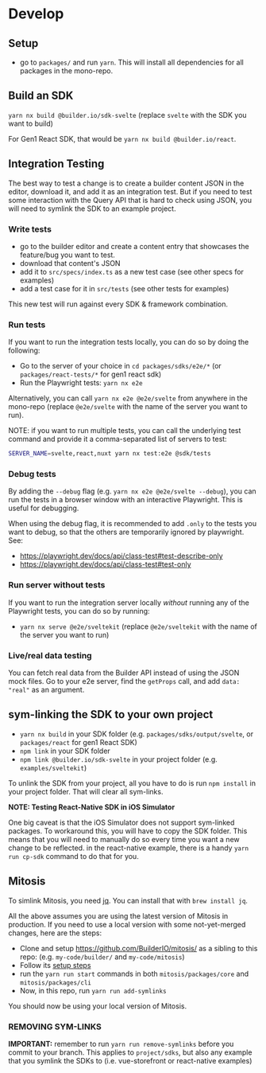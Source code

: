 # Develop

## Setup

- go to `packages/` and run `yarn`. This will install all dependencies for all packages in the mono-repo.

## Build an SDK

`yarn nx build @builder.io/sdk-svelte` (replace `svelte` with the SDK you want to build)

For Gen1 React SDK, that would be `yarn nx build @builder.io/react`.

## Integration Testing

The best way to test a change is to create a builder content JSON in the editor, download it, and add it as an integration test. But if you need to test some interaction with the Query API that is hard to check using JSON, you will need to symlink the SDK to an example project.

### Write tests

- go to the builder editor and create a content entry that showcases the feature/bug you want to test.
- download that content's JSON
- add it to `src/specs/index.ts` as a new test case (see other specs for examples)
- add a test case for it in `src/tests` (see other tests for examples)

This new test will run against every SDK & framework combination.

### Run tests

If you want to run the integration tests locally, you can do so by doing the following:

- Go to the server of your choice in `cd packages/sdks/e2e/*` (or `packages/react-tests/*` for gen1 react sdk)
- Run the Playwright tests: `yarn nx e2e`

Alternatively, you can call `yarn nx e2e @e2e/svelte` from anywhere in the mono-repo (replace `@e2e/svelte` with the name of the server you want to run).

NOTE: if you want to run multiple tests, you can call the underlying test command and provide it a comma-separated list of servers to test:

```bash
SERVER_NAME=svelte,react,nuxt yarn nx test:e2e @sdk/tests
```

### Debug tests

By adding the `--debug` flag (e.g. `yarn nx e2e @e2e/svelte --debug`), you can run the tests in a browser window with an interactive Playwright. This is useful for debugging.

When using the debug flag, it is recommended to add `.only` to the tests you want to debug, so that the others are temporarily ignored by playwright. See:

- https://playwright.dev/docs/api/class-test#test-describe-only
- https://playwright.dev/docs/api/class-test#test-only

### Run server without tests

If you want to run the integration server locally _without_ running any of the Playwright tests, you can do so by running:

- `yarn nx serve @e2e/sveltekit` (replace `@e2e/sveltekit` with the name of the server you want to run)

### Live/real data testing

You can fetch real data from the Builder API instead of using the JSON mock files. Go to your e2e server, find the `getProps` call, and add `data: "real"` as an argument.

## sym-linking the SDK to your own project

- `yarn nx build` in your SDK folder (e.g. `packages/sdks/output/svelte`, or `packages/react` for gen1 React SDK)
- `npm link` in your SDK folder
- `npm link @builder.io/sdk-svelte` in your project folder (e.g. `examples/sveltekit`)

To unlink the SDK from your project, all you have to do is run `npm install` in your project folder. That will clear all sym-links.

**NOTE: Testing React-Native SDK in iOS Simulator**

One big caveat is that the iOS Simulator does not support sym-linked packages. To workaround this, you will have to copy the SDK folder. This means that you will need to manually do so every time you want a new change to be reflected. in the react-native example, there is a handy `yarn run cp-sdk` command to do that for you.

## Mitosis

To simlink Mitosis, you need [jq](https://stedolan.github.io/jq/). You can install that with `brew install jq`.

All the above assumes you are using the latest version of Mitosis in production. If you need to use a local version with some not-yet-merged changes, here are the steps:

- Clone and setup https://github.com/BuilderIO/mitosis/ as a sibling to this repo: (e.g. `my-code/builder/` and `my-code/mitosis`)
- Follow its [setup steps](https://github.com/BuilderIO/mitosis/blob/main/developer.md)
- run the `yarn run start` commands in both `mitosis/packages/core` and `mitosis/packages/cli`
- Now, in this repo, run `yarn run add-symlinks`

You should now be using your local version of Mitosis.

### REMOVING SYM-LINKS

**IMPORTANT:** remember to run `yarn run remove-symlinks` before you commit to your branch. This applies to `project/sdks`, but also any example that you symlink the SDKs to (i.e. vue-storefront or react-native examples)
